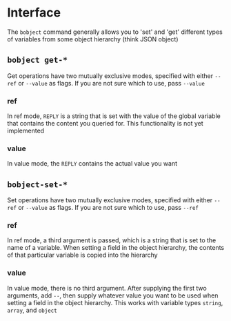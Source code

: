 # Interface

The `bobject` command generally allows you to 'set' and 'get' different types of variables from some object hierarchy (think JSON object)

## `bobject get-*`

Get operations have two mutually exclusive modes, specified with either `--ref` or `--value` as flags. If you are not sure which to use, pass `--value`

### ref

In ref mode, `REPLY` is a string that is set with the value of the global variable that contains the content you queried for. This functionality is not yet implemented

### value

In value mode, the `REPLY` contains the actual value you want

## `bobject-set-*`

Set operations have two mutually exclusive modes, specified with either `--ref` or `--value` as flags. If you are not sure which to use, pass `--ref`

### ref

In ref mode, a third argument is passed, which is a string that is set to the name of a variable. When setting a field in the object hierarchy, the contents of that particular variable is copied into the hierarchy

### value

In value mode, there is no third argument. After supplying the first two arguments, add `--`, then supply whatever value you want to be used when setting a field in the object hierarchy. This works with variable types `string`, `array`, and `object`
